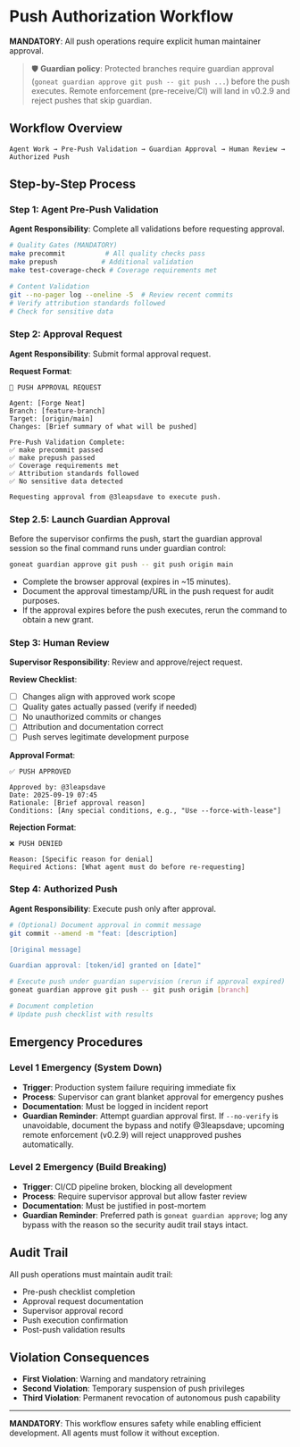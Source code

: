 # Push Authorization Workflow

**MANDATORY**: All push operations require explicit human maintainer approval.

> 🛡️ **Guardian policy**: Protected branches require guardian approval (`goneat guardian approve git push -- git push ...`) before the push executes. Remote enforcement (pre-receive/CI) will land in v0.2.9 and reject pushes that skip guardian.

## Workflow Overview

```
Agent Work → Pre-Push Validation → Guardian Approval → Human Review → Authorized Push
```

## Step-by-Step Process

### Step 1: Agent Pre-Push Validation

**Agent Responsibility**: Complete all validations before requesting approval.

```bash
# Quality Gates (MANDATORY)
make precommit          # All quality checks pass
make prepush           # Additional validation
make test-coverage-check # Coverage requirements met

# Content Validation
git --no-pager log --oneline -5  # Review recent commits
# Verify attribution standards followed
# Check for sensitive data
```

### Step 2: Approval Request

**Agent Responsibility**: Submit formal approval request.

**Request Format**:

```
🚨 PUSH APPROVAL REQUEST

Agent: [Forge Neat]
Branch: [feature-branch]
Target: [origin/main]
Changes: [Brief summary of what will be pushed]

Pre-Push Validation Complete:
✅ make precommit passed
✅ make prepush passed
✅ Coverage requirements met
✅ Attribution standards followed
✅ No sensitive data detected

Requesting approval from @3leapsdave to execute push.
```

### Step 2.5: Launch Guardian Approval

Before the supervisor confirms the push, start the guardian approval session so the final command runs under guardian control:

```bash
goneat guardian approve git push -- git push origin main
```

- Complete the browser approval (expires in ~15 minutes).
- Document the approval timestamp/URL in the push request for audit purposes.
- If the approval expires before the push executes, rerun the command to obtain a new grant.

### Step 3: Human Review

**Supervisor Responsibility**: Review and approve/reject request.

**Review Checklist**:

- [ ] Changes align with approved work scope
- [ ] Quality gates actually passed (verify if needed)
- [ ] No unauthorized commits or changes
- [ ] Attribution and documentation correct
- [ ] Push serves legitimate development purpose

**Approval Format**:

```
✅ PUSH APPROVED

Approved by: @3leapsdave
Date: 2025-09-19 07:45
Rationale: [Brief approval reason]
Conditions: [Any special conditions, e.g., "Use --force-with-lease"]
```

**Rejection Format**:

```
❌ PUSH DENIED

Reason: [Specific reason for denial]
Required Actions: [What agent must do before re-requesting]
```

### Step 4: Authorized Push

**Agent Responsibility**: Execute push only after approval.

```bash
# (Optional) Document approval in commit message
git commit --amend -m "feat: [description]

[Original message]

Guardian approval: [token/id] granted on [date]"

# Execute push under guardian supervision (rerun if approval expired)
goneat guardian approve git push -- git push origin [branch]

# Document completion
# Update push checklist with results
```

## Emergency Procedures

### Level 1 Emergency (System Down)

- **Trigger**: Production system failure requiring immediate fix
- **Process**: Supervisor can grant blanket approval for emergency pushes
- **Documentation**: Must be logged in incident report
- **Guardian Reminder**: Attempt guardian approval first. If `--no-verify` is unavoidable, document the bypass and notify @3leapsdave; upcoming remote enforcement (v0.2.9) will reject unapproved pushes automatically.

### Level 2 Emergency (Build Breaking)

- **Trigger**: CI/CD pipeline broken, blocking all development
- **Process**: Require supervisor approval but allow faster review
- **Documentation**: Must be justified in post-mortem
- **Guardian Reminder**: Preferred path is `goneat guardian approve`; log any bypass with the reason so the security audit trail stays intact.

## Audit Trail

All push operations must maintain audit trail:

- Pre-push checklist completion
- Approval request documentation
- Supervisor approval record
- Push execution confirmation
- Post-push validation results

## Violation Consequences

- **First Violation**: Warning and mandatory retraining
- **Second Violation**: Temporary suspension of push privileges
- **Third Violation**: Permanent revocation of autonomous push capability

---

**MANDATORY**: This workflow ensures safety while enabling efficient development. All agents must follow it without exception.

